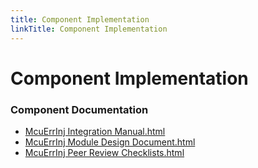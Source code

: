 ```yaml
---
title: Component Implementation
linkTitle: Component Implementation
---
```


# Component Implementation
### Component Documentation

- [McuErrInj Integration Manual.html](doc/McuErrInj%20Integration%20Manual.html)
- [McuErrInj Module Design Document.html](doc/McuErrInj%20Module%20Design%20Document.html)
- [McuErrInj Peer Review Checklists.html](doc/McuErrInj%20Peer%20Review%20Checklists.html)

